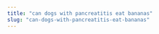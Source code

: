 ```yaml
---
title: "can dogs with pancreatitis eat bananas"
slug: "can-dogs-with-pancreatitis-eat-bananas"
---
```


